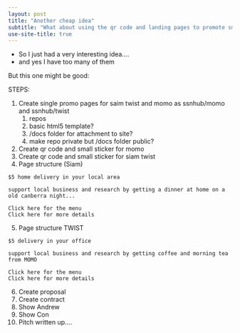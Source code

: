 ```yaml
---
layout: post
title: "Another cheap idea"
subtitle: "What about using the qr code and landing pages to promote small business?"
use-site-title: true
---
```


- So I just had a very interesting idea....
- and yes I have too many of them

But this one might be good:

STEPS:

1. Create single promo pages for saim twist and momo as ssnhub/momo and ssnhub/twist
   1. repos
   2. basic html5 template?
   3. /docs folder for attachment to site?
   4. make repo private but /docs folder public?
2. Create qr code and small sticker for momo
3. Create qr code and small sticker for siam twist
4. Page structure (Siam)

```
$5 home delivery in your local area

support local business and research by getting a dinner at home on a old canberra night...

Click here for the menu
Click here for more details
```

5. Page structure TWIST

```
$5 delivery in your office

support local business and research by getting coffee and morning tea from MOMO

Click here for the menu
Click here for more details
```

6. Create proposal
7. Create contract
8. Show Andrew
9. Show Con
10. Pitch written up....